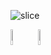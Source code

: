 ![slice](https://capsule-render.vercel.app/api?type=slice&color=F8E2CF&height=100&text=KangRo's%20Github&fontSize=30&fontAlign=80&rotate=7&fontAlignY=25)

<p>
  <img src="https://github-readme-stats.vercel.app/api?username=tetrapod0&show_icons=true" height="8%">
  <img src="https://github-readme-stats.vercel.app/api/top-langs/?username=tetrapod0&layout=compact" height="8%">
</p>








